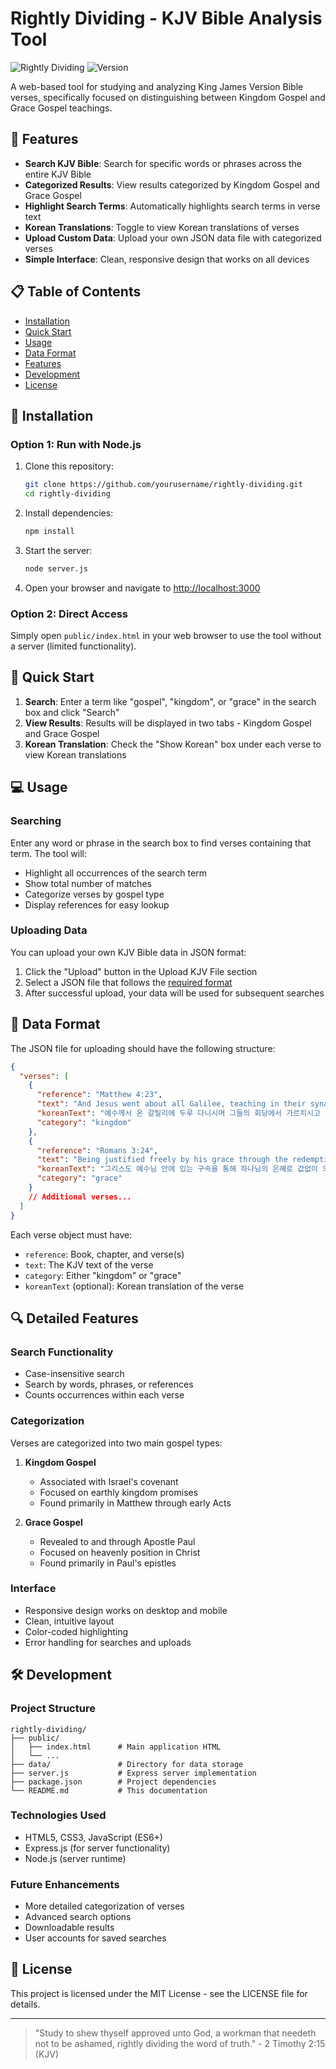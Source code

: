 # Rightly Dividing - KJV Bible Analysis Tool

![Rightly Dividing](https://img.shields.io/badge/Bible-KJV-blue)
![Version](https://img.shields.io/badge/version-1.0.0-green)

A web-based tool for studying and analyzing King James Version Bible verses, specifically focused on distinguishing between Kingdom Gospel and Grace Gospel teachings.

## 🌟 Features

- **Search KJV Bible**: Search for specific words or phrases across the entire KJV Bible
- **Categorized Results**: View results categorized by Kingdom Gospel and Grace Gospel
- **Highlight Search Terms**: Automatically highlights search terms in verse text
- **Korean Translations**: Toggle to view Korean translations of verses
- **Upload Custom Data**: Upload your own JSON data file with categorized verses
- **Simple Interface**: Clean, responsive design that works on all devices

## 📋 Table of Contents

- [Installation](#installation)
- [Quick Start](#quick-start)
- [Usage](#usage)
- [Data Format](#data-format)
- [Features](#detailed-features)
- [Development](#development)
- [License](#license)

## 🔧 Installation

### Option 1: Run with Node.js

1. Clone this repository:
   ```bash
   git clone https://github.com/yourusername/rightly-dividing.git
   cd rightly-dividing
   ```

2. Install dependencies:
   ```bash
   npm install
   ```

3. Start the server:
   ```bash
   node server.js
   ```

4. Open your browser and navigate to [http://localhost:3000](http://localhost:3000)

### Option 2: Direct Access

Simply open `public/index.html` in your web browser to use the tool without a server (limited functionality).

## 🚀 Quick Start

1. **Search**: Enter a term like "gospel", "kingdom", or "grace" in the search box and click "Search"
2. **View Results**: Results will be displayed in two tabs - Kingdom Gospel and Grace Gospel
3. **Korean Translation**: Check the "Show Korean" box under each verse to view Korean translations

## 💻 Usage

### Searching

Enter any word or phrase in the search box to find verses containing that term. The tool will:
- Highlight all occurrences of the search term
- Show total number of matches
- Categorize verses by gospel type
- Display references for easy lookup

### Uploading Data

You can upload your own KJV Bible data in JSON format:

1. Click the "Upload" button in the Upload KJV File section
2. Select a JSON file that follows the [required format](#data-format)
3. After successful upload, your data will be used for subsequent searches

## 📄 Data Format

The JSON file for uploading should have the following structure:

```json
{
  "verses": [
    {
      "reference": "Matthew 4:23",
      "text": "And Jesus went about all Galilee, teaching in their synagogues, and preaching the gospel of the kingdom, and healing all manner of sickness and all manner of disease among the people.",
      "koreanText": "예수께서 온 갈릴리에 두루 다니시며 그들의 회당에서 가르치시고 왕국의 복음을 선포하시며 백성 가운데서 모든 질병과 모든 연약함을 고치시니",
      "category": "kingdom"
    },
    {
      "reference": "Romans 3:24",
      "text": "Being justified freely by his grace through the redemption that is in Christ Jesus:",
      "koreanText": "그리스도 예수님 안에 있는 구속을 통해 하나님의 은혜로 값없이 의롭게 되었느니라.",
      "category": "grace"
    }
    // Additional verses...
  ]
}
```

Each verse object must have:
- `reference`: Book, chapter, and verse(s)
- `text`: The KJV text of the verse
- `category`: Either "kingdom" or "grace"
- `koreanText` (optional): Korean translation of the verse

## 🔍 Detailed Features

### Search Functionality
- Case-insensitive search
- Search by words, phrases, or references
- Counts occurrences within each verse

### Categorization
Verses are categorized into two main gospel types:

1. **Kingdom Gospel**
   - Associated with Israel's covenant
   - Focused on earthly kingdom promises
   - Found primarily in Matthew through early Acts

2. **Grace Gospel**
   - Revealed to and through Apostle Paul
   - Focused on heavenly position in Christ
   - Found primarily in Paul's epistles

### Interface
- Responsive design works on desktop and mobile
- Clean, intuitive layout
- Color-coded highlighting
- Error handling for searches and uploads

## 🛠️ Development

### Project Structure

```
rightly-dividing/
├── public/
│   ├── index.html      # Main application HTML
│   └── ... 
├── data/               # Directory for data storage
├── server.js           # Express server implementation
├── package.json        # Project dependencies
└── README.md           # This documentation
```

### Technologies Used

- HTML5, CSS3, JavaScript (ES6+)
- Express.js (for server functionality)
- Node.js (server runtime)

### Future Enhancements

- More detailed categorization of verses
- Advanced search options
- Downloadable results
- User accounts for saved searches

## 📜 License

This project is licensed under the MIT License - see the LICENSE file for details.

---

> "Study to shew thyself approved unto God, a workman that needeth not to be ashamed, rightly dividing the word of truth." - 2 Timothy 2:15 (KJV)
